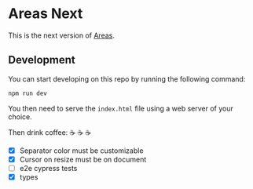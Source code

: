 # Areas Next

This is the next version of [Areas](https://github.com/bimdata/areas).

## Development

You can start developing on this repo by running the following command:

```bash
npm run dev
```

You then need to serve the `index.html` file using a web server of your choice.

Then drink coffee: :coffee: :coffee: :coffee:

- [x] Separator color must be customizable
- [x] Cursor on resize must be on document
- [ ] e2e cypress tests
- [x] types
